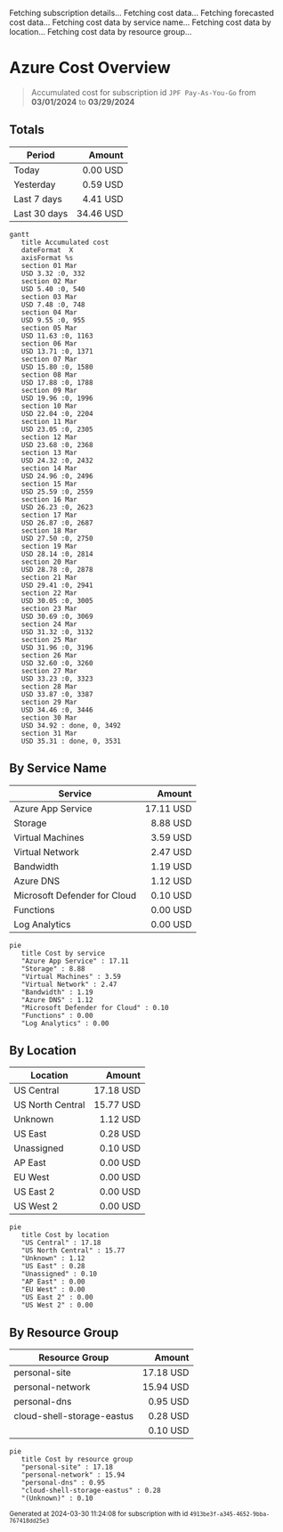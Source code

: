 Fetching subscription details...
Fetching cost data...
Fetching forecasted cost data...
Fetching cost data by service name...
Fetching cost data by location...
Fetching cost data by resource group...
# Azure Cost Overview

> Accumulated cost for subscription id `JPF Pay-As-You-Go` from **03/01/2024** to **03/29/2024**

## Totals

|Period|Amount|
|---|---:|
|Today|0.00 USD|
|Yesterday|0.59 USD|
|Last 7 days|4.41 USD|
|Last 30 days|34.46 USD|

```mermaid
gantt
   title Accumulated cost
   dateFormat  X
   axisFormat %s
   section 01 Mar
   USD 3.32 :0, 332
   section 02 Mar
   USD 5.40 :0, 540
   section 03 Mar
   USD 7.48 :0, 748
   section 04 Mar
   USD 9.55 :0, 955
   section 05 Mar
   USD 11.63 :0, 1163
   section 06 Mar
   USD 13.71 :0, 1371
   section 07 Mar
   USD 15.80 :0, 1580
   section 08 Mar
   USD 17.88 :0, 1788
   section 09 Mar
   USD 19.96 :0, 1996
   section 10 Mar
   USD 22.04 :0, 2204
   section 11 Mar
   USD 23.05 :0, 2305
   section 12 Mar
   USD 23.68 :0, 2368
   section 13 Mar
   USD 24.32 :0, 2432
   section 14 Mar
   USD 24.96 :0, 2496
   section 15 Mar
   USD 25.59 :0, 2559
   section 16 Mar
   USD 26.23 :0, 2623
   section 17 Mar
   USD 26.87 :0, 2687
   section 18 Mar
   USD 27.50 :0, 2750
   section 19 Mar
   USD 28.14 :0, 2814
   section 20 Mar
   USD 28.78 :0, 2878
   section 21 Mar
   USD 29.41 :0, 2941
   section 22 Mar
   USD 30.05 :0, 3005
   section 23 Mar
   USD 30.69 :0, 3069
   section 24 Mar
   USD 31.32 :0, 3132
   section 25 Mar
   USD 31.96 :0, 3196
   section 26 Mar
   USD 32.60 :0, 3260
   section 27 Mar
   USD 33.23 :0, 3323
   section 28 Mar
   USD 33.87 :0, 3387
   section 29 Mar
   USD 34.46 :0, 3446
   section 30 Mar
   USD 34.92 : done, 0, 3492
   section 31 Mar
   USD 35.31 : done, 0, 3531
```

## By Service Name

|Service|Amount|
|---|---:|
|Azure App Service|17.11 USD|
|Storage|8.88 USD|
|Virtual Machines|3.59 USD|
|Virtual Network|2.47 USD|
|Bandwidth|1.19 USD|
|Azure DNS|1.12 USD|
|Microsoft Defender for Cloud|0.10 USD|
|Functions|0.00 USD|
|Log Analytics|0.00 USD|

```mermaid
pie
   title Cost by service
   "Azure App Service" : 17.11
   "Storage" : 8.88
   "Virtual Machines" : 3.59
   "Virtual Network" : 2.47
   "Bandwidth" : 1.19
   "Azure DNS" : 1.12
   "Microsoft Defender for Cloud" : 0.10
   "Functions" : 0.00
   "Log Analytics" : 0.00
```

## By Location

|Location|Amount|
|---|---:|
|US Central|17.18 USD|
|US North Central|15.77 USD|
|Unknown|1.12 USD|
|US East|0.28 USD|
|Unassigned|0.10 USD|
|AP East|0.00 USD|
|EU West|0.00 USD|
|US East 2|0.00 USD|
|US West 2|0.00 USD|

```mermaid
pie
   title Cost by location
   "US Central" : 17.18
   "US North Central" : 15.77
   "Unknown" : 1.12
   "US East" : 0.28
   "Unassigned" : 0.10
   "AP East" : 0.00
   "EU West" : 0.00
   "US East 2" : 0.00
   "US West 2" : 0.00
```

## By Resource Group

|Resource Group|Amount|
|---|---:|
|personal-site|17.18 USD|
|personal-network|15.94 USD|
|personal-dns|0.95 USD|
|cloud-shell-storage-eastus|0.28 USD|
||0.10 USD|

```mermaid
pie
   title Cost by resource group
   "personal-site" : 17.18
   "personal-network" : 15.94
   "personal-dns" : 0.95
   "cloud-shell-storage-eastus" : 0.28
   "(Unknown)" : 0.10
```

<sup>Generated at 2024-03-30 11:24:08 for subscription with id `4913be3f-a345-4652-9bba-767418dd25e3`</sup>
